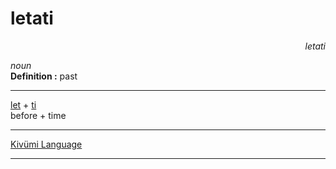
# letati

<div align="right"><i>letati</i></div>

*noun*  
**Definition :** past  

---

[let](let.md) + [ti](ti.md)  
before + time  

---

[Kivümi Language](../README.md)

---
